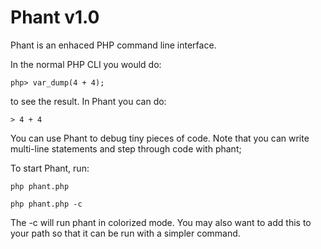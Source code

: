 # Phant v1.0

Phant is an enhaced PHP command line interface.

In the normal PHP CLI you would do:

    php> var_dump(4 + 4);

to see the result. In Phant you can do:

    > 4 + 4

You can use Phant to debug tiny pieces of code. Note that you can write
multi-line statements and step through code with phant;

To start Phant, run:

    php phant.php
    
    php phant.php -c
    
The -c will run phant in colorized mode. You may also want to add this to your
path so that it can be run with a simpler command.
